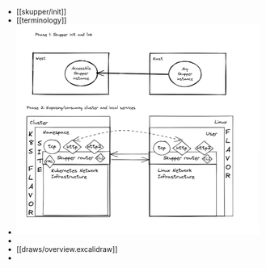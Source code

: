 - [[skupper/init]]
- [[terminology]]
- ![image.png](../assets/image_1657542803364_0.png)
-
- [[draws/overview.excalidraw]]
-